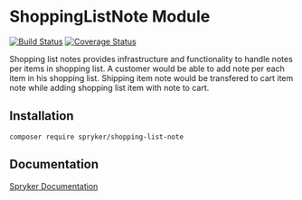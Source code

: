 # ShoppingListNote Module
[![Build Status](https://travis-ci.org/spryker/shopping-list-note.svg)](https://travis-ci.org/spryker/shopping-list-note)
[![Coverage Status](https://coveralls.io/repos/github/spryker/shopping-list-note/badge.svg)](https://coveralls.io/github/spryker/shopping-list-note)

Shopping list notes provides infrastructure and functionality to handle notes per items in shopping list. A customer would be able to add note per each item in his shopping list. Shipping item note would be transfered to cart item note while adding shopping list item with note to cart.

## Installation

```
composer require spryker/shopping-list-note
```

## Documentation

[Spryker Documentation](https://academy.spryker.com/developing_with_spryker/module_guide/modules.html)
